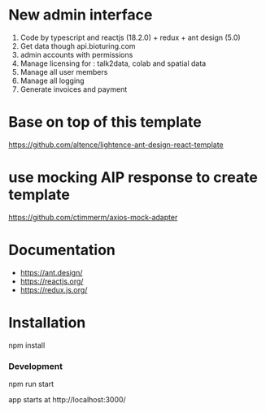# New admin interface

1. Code by typescript and reactjs (18.2.0) + redux + ant design (5.0)
2. Get data though api.bioturing.com
3. admin accounts with permissions
4. Manage licensing for : talk2data, colab and spatial data
5. Manage all user members
6. Manage all logging
7. Generate invoices and payment

# Base on top of this template

https://github.com/altence/lightence-ant-design-react-template

# use mocking AIP response to create template

https://github.com/ctimmerm/axios-mock-adapter

# Documentation

- https://ant.design/
- https://reactjs.org/
- https://redux.js.org/ 

# Installation

npm install
### Development

npm run start

app starts at http://localhost:3000/